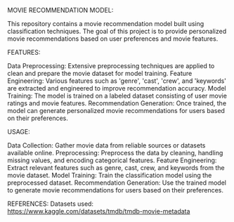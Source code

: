 MOVIE RECOMMENDATION MODEL:

This repository contains a movie recommendation model built using classification techniques.
The goal of this project is to provide personalized movie recommendations based on user preferences and movie features.

FEATURES:

Data Preprocessing: Extensive preprocessing techniques are applied to clean and prepare the movie dataset for model training.
Feature Engineering: Various features such as 'genre', 'cast', 'crew', and 'keywords' are extracted and engineered to improve recommendation accuracy.
Model Training: The model is trained on a labeled dataset consisting of user movie ratings and movie features.
Recommendation Generation: Once trained, the model can generate personalized movie recommendations for users based on their preferences.

USAGE:

Data Collection: Gather movie data from reliable sources or datasets available online.
Preprocessing: Preprocess the data by cleaning, handling missing values, and encoding categorical features.
Feature Engineering: Extract relevant features such as genre, cast, crew, and keywords from the movie dataset.
Model Training: Train the classification model using the preprocessed dataset.
Recommendation Generation: Use the trained model to generate movie recommendations for users based on their preferences.

REFERENCES:
Datasets used: https://www.kaggle.com/datasets/tmdb/tmdb-movie-metadata

